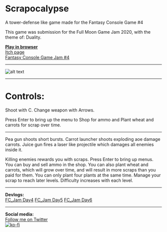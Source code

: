 # Scrapocalypse
A tower-defense like game made for the Fantasy Console Game #4


This game was submission for the Full Moon Game Jam 2020, with the theme of: Duality. 

[**Play in browser**](https://achie72.github.io/scrapocalypse/)  
[Itch page](https://achie.itch.io/scrapocalypse)  
[Fantasy Console Game Jam #4](https://itch.io/jam/fcgj4/entries)  

--- 

![alt text](https://img.itch.zone/aW1nLzIzMTA4MTEucG5n/original/JgJ1j3.png "Screenshot")

---  
# Controls: 

Shoot with C.
Change weapon with Arrows.

Press Enter to bring up the menu to Shop for ammo and Plant wheat and carrots for scrap over time.

---  

Pea gun shoots short bursts. Carrot launcher shoots exploding aoe damage carrots. Juice gun fires a laser like projectile which damages all enemies inside it.

Killing enemies rewards you with scraps.
Press Enter to bring up menus.
You can buy and sell ammo in the shop.
You can also plant wheat and carrots, which will grow over time, and will result in more scraps than you paid for them. You can only plant four plants at the same time.
Manage your scrap to reach later levels.
Difficulty increases with each level.

---
**Devlogs:**  
[FC_Jam Day4](https://achie.itch.io/scrapocalypse/devlog/91531/fc-jam-day4)
[FC_Jam Day5](https://achie.itch.io/scrapocalypse/devlog/91678/fc-jam-day5)
[FC_Jam Day6](https://achie.itch.io/scrapocalypse/devlog/91813/fc-jam-day6)

---  
**Social media:**  
[Follow me on Twitter](https://twitter.com/Achie7240)  
[![ko-fi](https://www.ko-fi.com/img/githubbutton_sm.svg)](https://ko-fi.com/L4L81GBPX)
